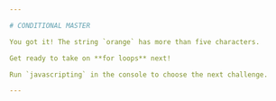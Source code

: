 ```yaml
---

# CONDITIONAL MASTER

You got it! The string `orange` has more than five characters.

Get ready to take on **for loops** next!

Run `javascripting` in the console to choose the next challenge.

---
```

